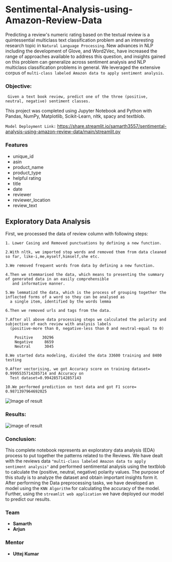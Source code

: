 # Sentimental-Analysis-using-Amazon-Review-Data

Predicting a review's numeric rating based on the textual review is a quintessential multiclass text classification problem and an interesting research topic in ```Natural Language Processing```. New advances in NLP including the development of Glove, and Word2Vec, have increased the range of approaches available to address this question, and insights gained on this problem can generalize across sentiment analysis and NLP multiclass classification problems in general. We leveraged the extensive corpus of ```multi-class labeled Amazon data to apply sentiment analysis```.

### Objective:
     Given a text book review, predict one of the three (positive, neutral, negative) sentiment classes.

This project was completed using Jupyter Notebook and Python with Pandas, NumPy, Matplotlib, Scikit-Learn, nltk, spacy and textblob.

`Model Deployment Link:`
  https://share.streamlit.io/samarth3557/sentimental-analysis-using-amazon-review-data/main/streamlit.py


### Features
- unique_id
- asin
- product_name
- product_type
- helpful	rating
- title
- date
- reviewer
- reviewer_location
- review_text

## Exploratory Data Analysis

First, we processed the data of review column with following steps:

    1. Lower Casing and Removed punctuations by defining a new function.
    
    2.With nltk, we imported stop words and removed them from data cleaned so far, like-i,me,myself,himself,she etc.
    
    3.We removed frequent words from data by defining a new function.
    
    4.Then we stemmarised the data, which means to presenting the summary of generated data in an easily comprehensible
       and informative manner.
       
    5.We lemmatizd the data, which is the process of grouping together the inflected forms of a word so they can be analysed as
      a single item, identified by the words lemma
      
    6.Then we removed urls and tags from the data.
    
    7.After all above data processing steps we calculated the polarity and subjective of each review with analysis labels 
      (positive-more than 0, negative-less than 0 and neutral-equal to 0)
      
        Positive    30296
        Negative     8659
        Neutral      3045
        
    8.We started data modeling, divided the data 33600 training and 8400 testing 
    
    9.After vectorising, we got Accuracy score on training dataset= 0.9995535714285714 and Accuracy on 
      Test dataset=0.9942857142857143
      
    10.We performed prediction on test data and got F1 score= 0.9871397964692025
    
    
![Image of result](https://github.com/Technocolabs100/Multi-Class-Text-Sentiment-Analysis-Using-Amazon-Review-Data/blob/main/Model%20Deployment%20-%20Streamlit/Images/Demo.png)
    
  ### Results:
  ![image of result](https://github.com/Technocolabs100/Multi-Class-Text-Sentiment-Analysis-Using-Amazon-Review-Data/blob/main/Model%20Deployment%20-%20Streamlit/Images/Analysis.png)

 ### Conclusion:       
   This complete notebook represents an exploratory data analysis (EDA) process to put together the patterns related to the Reviews. We have dealt with the reviews data `"multi-class labeled Amazon data to apply sentiment analysis"` and performed sentimental analysis using the textblob to calculate the (positive, neutral, negative) polarity values.  The purpose of this study is to analyze the dataset and obtain important insights form it. After performing the Data preprocessing tasks, we have developed an model using the `KNN Algorithm` for calculating the accuracy of the model. Further, using the `streamlit web application` we have deployed our model to predict our results.

### Team
- **Samarth**
- **Arjun**

### Mentor
- **Uttej Kumar**
